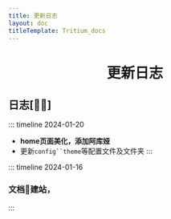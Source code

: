 ```yaml
---
title: 更新日志
layout: doc
titleTemplate: Tritium_docs
---
```

<div align="center">

#  更新日志

</div>




## 日志[🥰🥰]
::: timeline 2024-01-20
- **home页面美化，添加阿库娅**
- 更新`config``theme`等配置文件及文件夹
:::

::: timeline 2024-01-16
### 文档📃建站，
:::